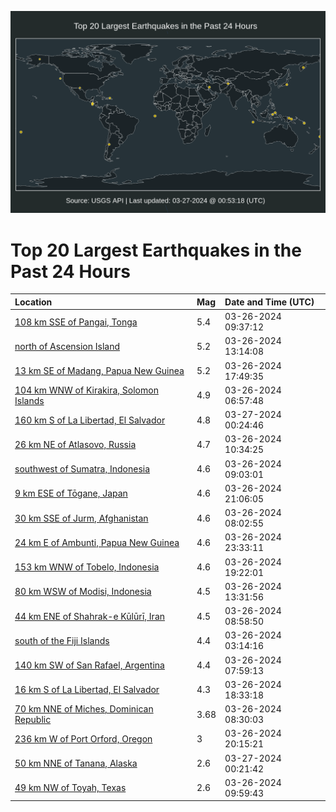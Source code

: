 ![Map](./map.png)

# Top 20 Largest Earthquakes in the Past 24 Hours

| Location | Mag | Date and Time (UTC) |
|:---|:---|:---|
| [108 km SSE of Pangai, Tonga](https://earthquake.usgs.gov/earthquakes/eventpage/us7000m826) | 5.4 | 03-26-2024 09:37:12 |
| [north of Ascension Island](https://earthquake.usgs.gov/earthquakes/eventpage/us7000m82w) | 5.2 | 03-26-2024 13:14:08 |
| [13 km SE of Madang, Papua New Guinea](https://earthquake.usgs.gov/earthquakes/eventpage/us7000m845) | 5.2 | 03-26-2024 17:49:35 |
| [104 km WNW of Kirakira, Solomon Islands](https://earthquake.usgs.gov/earthquakes/eventpage/us7000m818) | 4.9 | 03-26-2024 06:57:48 |
| [160 km S of La Libertad, El Salvador](https://earthquake.usgs.gov/earthquakes/eventpage/us7000m86c) | 4.8 | 03-27-2024 00:24:46 |
| [26 km NE of Atlasovo, Russia](https://earthquake.usgs.gov/earthquakes/eventpage/us7000m82d) | 4.7 | 03-26-2024 10:34:25 |
| [southwest of Sumatra, Indonesia](https://earthquake.usgs.gov/earthquakes/eventpage/us7000m81y) | 4.6 | 03-26-2024 09:03:01 |
| [9 km ESE of Tōgane, Japan](https://earthquake.usgs.gov/earthquakes/eventpage/us7000m85k) | 4.6 | 03-26-2024 21:06:05 |
| [30 km SSE of Jurm, Afghanistan](https://earthquake.usgs.gov/earthquakes/eventpage/us7000m81m) | 4.6 | 03-26-2024 08:02:55 |
| [24 km E of Ambunti, Papua New Guinea](https://earthquake.usgs.gov/earthquakes/eventpage/us7000m865) | 4.6 | 03-26-2024 23:33:11 |
| [153 km WNW of Tobelo, Indonesia](https://earthquake.usgs.gov/earthquakes/eventpage/us7000m84e) | 4.6 | 03-26-2024 19:22:01 |
| [80 km WSW of Modisi, Indonesia](https://earthquake.usgs.gov/earthquakes/eventpage/us7000m82y) | 4.5 | 03-26-2024 13:31:56 |
| [44 km ENE of Shahrak-e Kūlūrī, Iran](https://earthquake.usgs.gov/earthquakes/eventpage/us7000m81u) | 4.5 | 03-26-2024 08:58:50 |
| [south of the Fiji Islands](https://earthquake.usgs.gov/earthquakes/eventpage/us7000m80l) | 4.4 | 03-26-2024 03:14:16 |
| [140 km SW of San Rafael, Argentina](https://earthquake.usgs.gov/earthquakes/eventpage/us7000m81k) | 4.4 | 03-26-2024 07:59:13 |
| [16 km S of La Libertad, El Salvador](https://earthquake.usgs.gov/earthquakes/eventpage/us7000m84a) | 4.3 | 03-26-2024 18:33:18 |
| [70 km NNE of Miches, Dominican Republic](https://earthquake.usgs.gov/earthquakes/eventpage/pr2024086000) | 3.68 | 03-26-2024 08:30:03 |
| [236 km W of Port Orford, Oregon](https://earthquake.usgs.gov/earthquakes/eventpage/us7000m84s) | 3 | 03-26-2024 20:15:21 |
| [50 km NNE of Tanana, Alaska](https://earthquake.usgs.gov/earthquakes/eventpage/ak0243zvvs9z) | 2.6 | 03-27-2024 00:21:42 |
| [49 km NW of Toyah, Texas](https://earthquake.usgs.gov/earthquakes/eventpage/tx2024gabo) | 2.6 | 03-26-2024 09:59:43 |
